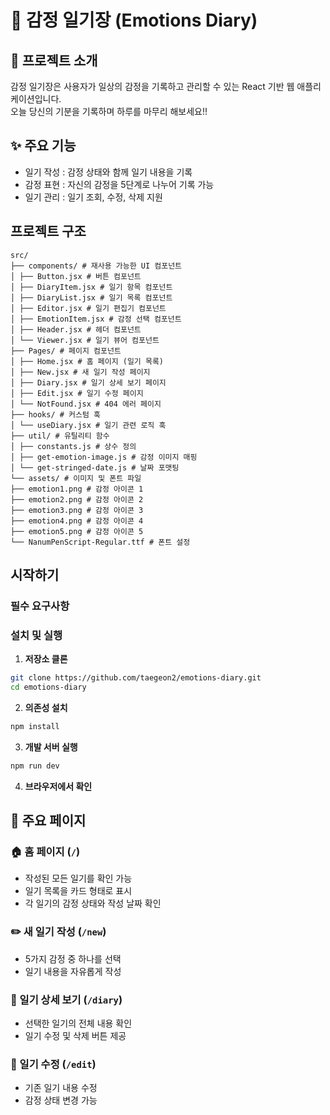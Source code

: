 # 📖 감정 일기장 (Emotions Diary)

## 🎯 프로젝트 소개

감정 일기장은 사용자가 일상의 감정을 기록하고 관리할 수 있는 React 기반 웹 애플리케이션입니다.
<br>
오늘 당신의 기분을 기록하며 하루를 마무리 해보세요!!

## ✨ 주요 기능

- 일기 작성 : 감정 상태와 함께 일기 내용을 기록 
- 감정 표현 : 자신의 감정을 5단계로 나누어 기록 가능
- 일기 관리 : 일기 조회, 수정, 삭제 지원

##    프로젝트 구조

```text
src/
├── components/ # 재사용 가능한 UI 컴포넌트
│ ├── Button.jsx # 버튼 컴포넌트
│ ├── DiaryItem.jsx # 일기 항목 컴포넌트
│ ├── DiaryList.jsx # 일기 목록 컴포넌트
│ ├── Editor.jsx # 일기 편집기 컴포넌트
│ ├── EmotionItem.jsx # 감정 선택 컴포넌트
│ ├── Header.jsx # 헤더 컴포넌트
│ └── Viewer.jsx # 일기 뷰어 컴포넌트
├── Pages/ # 페이지 컴포넌트
│ ├── Home.jsx # 홈 페이지 (일기 목록)
│ ├── New.jsx # 새 일기 작성 페이지
│ ├── Diary.jsx # 일기 상세 보기 페이지
│ ├── Edit.jsx # 일기 수정 페이지
│ └── NotFound.jsx # 404 에러 페이지
├── hooks/ # 커스텀 훅
│ └── useDiary.jsx # 일기 관련 로직 훅
├── util/ # 유틸리티 함수
│ ├── constants.js # 상수 정의
│ ├── get-emotion-image.js # 감정 이미지 매핑
│ └── get-stringed-date.js # 날짜 포맷팅
└── assets/ # 이미지 및 폰트 파일
├── emotion1.png # 감정 아이콘 1
├── emotion2.png # 감정 아이콘 2
├── emotion3.png # 감정 아이콘 3
├── emotion4.png # 감정 아이콘 4
├── emotion5.png # 감정 아이콘 5
└── NanumPenScript-Regular.ttf # 폰트 설정

```


##    시작하기

### 필수 요구사항

### 설치 및 실행

1. **저장소 클론**
```bash
git clone https://github.com/taegeon2/emotions-diary.git
cd emotions-diary
```

2. **의존성 설치**
```bash
npm install
```

3. **개발 서버 실행**
```bash
npm run dev
```

4. **브라우저에서 확인**



## 📱 주요 페이지

### 🏠 홈 페이지 (`/`)
- 작성된 모든 일기를 확인 가능
- 일기 목록을 카드 형태로 표시
- 각 일기의 감정 상태와 작성 날짜 확인

### ✏️ 새 일기 작성 (`/new`)
- 5가지 감정 중 하나를 선택
- 일기 내용을 자유롭게 작성

### 📖 일기 상세 보기 (`/diary`)
- 선택한 일기의 전체 내용 확인
- 일기 수정 및 삭제 버튼 제공

### 🔧 일기 수정 (`/edit`)
- 기존 일기 내용 수정
- 감정 상태 변경 가능
